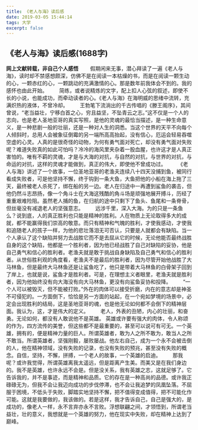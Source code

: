 ```yaml
---
title: 《老人与海》读后感
date: 2019-03-05 15:44:14
tags: 大学
excerpt: false
---
```

## 《老人与海》读后感(1688字)
**网上文献转载，非自己个人感悟**
&emsp;&emsp;假期闲来无事，潜心拜读了一遍《老人与海》，读时却不禁感想颇深，仿佛不是在阅读一本枯燥的书，而是在阅读一颗生动的心，一颗赤红的心，一颗跳动的充满激情的心。那是数年前我体会不到的。我的感怀也由此开始。
&emsp;&emsp;简练，或者说精炼的文字，配上扣人心弦的叙述，即使不长的小说，也能成功，而牵动读者的心。《老人与海》在海明威的思绪中流转，充满炽热的液体，不曾冷却。
&emsp;&emsp;王勃笔下流淌出的千古传唱的《滕王阁序》，其间曾说，“老当益壮，宁移白首之心，穷且益坚，不坠青云之志。”这不仅是一个人的志向，也是老人圣地亚哥的真实写照，是他的灵魂的最恰当描述，是一种生命意义，是一种悲剧一般的壮丽，还是一种对人生的洞悉。当这个世界的天平不向每个人倾斜时，总用人会被象征倒霉的另一端所高高抬起，没有信心，厄运会轻易吞噬空虚的心灵。人真的是很奇怪的动物，为何有勇气面对死亡，却没有勇气面对失败呢？难道失败真的如此可怕吗？冷冷的海风里夹杂着一股血腥，也许这才是人真正害怕的。唯有不羁的灵魂，才是与大海的对抗，与自然的对抗，与世界的对抗，与命运的对抗，这样的灵魂才能做到，真正的伟大，即使他不曾成功过。
&emsp;&emsp;《老人与海》讲述了一个故事，一位圣地亚哥的老渔夫连续八十四天没捕到鱼，被同行看成失败者，可是他坚持不懈，终于钩到一条大鱼，大鱼把他的小船在海上拖了三天，最终被老人杀死了，绑在船的另一边。老人在归途中一再遭到鲨鱼的袭击，但他仍然斗志昂扬，像一个角斗士在大海这残酷的角斗场是顽强地展开搏斗，历经了重重艰难险阻。虽然老人捕的鱼，在归航的途中只剩下了鱼头、鱼尾和一条脊骨，但丝毫没有减退老人的坚强意志。
&emsp;&emsp;远涉千里，深入大海。为的只是一条鱼么？说到底，人的真正胜利也只能是精神的胜利。人在物质上无论取得多大的成就，都不能赢得我们崇高的敬意。而只有精神和气魄的胜利，才使我感动，才使我和追随老人的孩子一样，为他的悲壮落泪无可否认，只要是人就都会有缺陷。当一个人承认了这个缺陷并努力去战胜它而不是去屈从它的时候，无论他能否最终战胜自身的这个缺陷，他都是一个胜利者，因为他已经战胜了自己对缺陷的妥协，他是自己勇气和信心的胜利者。老渔夫就是敢于挑战自身缺陷及自己勇气和信心的胜利者。从世俗胜利观的角度看，老渔夫不是最后的胜利者，因为尽管开始他战胜了大马林鱼，但是最终大马林鱼还是让鲨鱼吃了，他只是带着大马林鱼的白骨架子回到了岸上，也就是说，鲨鱼才是胜利者。可是，在理想主义者眼里，老渔夫就是胜利者，因为他始终没有向大海没有向大马林鱼，更没有向鲨鱼妥协和投降。
&emsp;&emsp;“一个人可以被毁灭，但不能被打败。”外在的肉体可以接受折磨，内在的意志却是神圣不可侵犯的。一方面倒下，恰恰是另一方面的站起，在一个宛如梦境的场景中，必定会出现胜利的结局，这是圣地亚哥的魂，也是他无论如何都不会倒下的精神层面。我认为，这，才是伟大的定义。
&emsp;&emsp;老人，外表的丑陋，内心的壮丽，和奋勇。无论如何，都没有人敢说他不是英雄。
英雄或许要有强大的肉体，令人称颂的作为，四方流传的美誉，但这些都不是最重要的，甚至可以说可有可无。一个英雄，拥有的，便是精神力量的巨人。所谓英雄者，敢为人之所不敢为，敢当人之所不敢当。所谓英雄者，坚强刚毅，屡败屡战。他左右自己，成为一个永不会被击倒的人，他在精神领域，没有失败的记录，也没有失败的预兆，甚至没有失败的概念。自信，坚持，不懈，拼搏，一个老人的故事，一个英雄的启迪。
&emsp;&emsp;那我呢？或许我觉得，所谓英雄离我太遥远，但是距离产生美。而美又是在我们身边的。我不是英雄，也许永远不会是。但是没关系，我有英雄之志，这就足够了。它告诉我的，并不是事迹，而是精神和品质。它的存在是一种高尚的品德。或许我正碌碌无为，但我不会让我迈向成功的步伐停滞，也不会让我追梦的凤凰坠落。不屈服于困境，不低头于失败，脚踏实地坚持不懈，把不值得变成值得，把不可能化作可能。这就是我要做的，我该做的。若是这样，我才告诉自己，自己是强大的，是成功的，像老人一样，永不言弃亦永不言败。浮想联翩之间，才领悟到，所谓老当益壮，壮的意义，我想就是一个英雄的努力，他在现实中失败，却在精神上达到了巅峰。